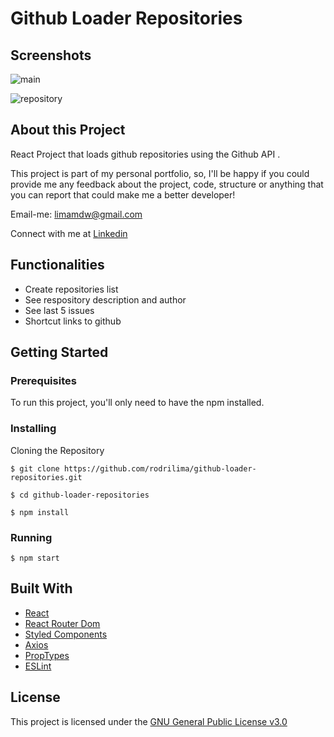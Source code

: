 # Github Loader Repositories

## Screenshots

![main](https://raw.githubusercontent.com/rodrilima/github-loader-repositories/master/images/main.png)

![repository](https://raw.githubusercontent.com/rodrilima/github-loader-repositories/master/images/repository.png)

## About this Project

React Project that loads github repositories using the Github API .

This project is part of my personal portfolio, so, I'll be happy if you could provide me any feedback about the project, code, structure or anything that you can report that could make me a better developer!

Email-me: limamdw@gmail.com

Connect with me at [Linkedin](https://www.linkedin.com/in/rodrilima/)

## Functionalities

- Create repositories list
- See respository description and author
- See last 5 issues
- Shortcut links to github

## Getting Started

### Prerequisites

To run this project, you'll only need to have the npm installed.

### Installing

Cloning the Repository

```
$ git clone https://github.com/rodrilima/github-loader-repositories.git

$ cd github-loader-repositories

$ npm install
```

### Running

```
$ npm start
```


## Built With

- [React](https://github.com/facebook/react)
- [React Router Dom](https://github.com/ReactTraining/react-router/tree/master/packages/react-router-dom)
- [Styled Components](https://github.com/styled-components/styled-components)
- [Axios](https://github.com/axios/axios)
- [PropTypes](https://github.com/facebook/prop-types)
- [ESLint](https://github.com/eslint/eslint)

## License

This project is licensed under the [GNU General Public License v3.0](https://github.com/rodrilima/github-loader-repositories/blob/master/LICENSE)
